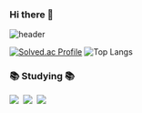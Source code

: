 ### Hi there 👋

<!--
**KBG1/KBG1** is a ✨ _special_ ✨ repository because its `README.md` (this file) appears on your GitHub profile.

Here are some ideas to get you started:

- 🔭 I’m currently working on ...
- 🌱 I’m currently learning ...
- 👯 I’m looking to collaborate on ...
- 🤔 I’m looking for help with ...
- 💬 Ask me about ...
- 📫 How to reach me: ...
- 😄 Pronouns: ...
- ⚡ Fun fact: ...
-->

![header](https://capsule-render.vercel.app/api?type=soft&color=aliceblue&height=300&section=header&text=capsule%20render&fontSize=90)

[![Solved.ac Profile](http://mazassumnida.wtf/api/v2/generate_badge?boj=bumdoly2000)](https://solved.ac/bumdoly2000/)  ![Top Langs](https://github-readme-stats.vercel.app/api/top-langs/?username=KBG1&layout=compact)
<h3>📚 Studying 📚</h3>
<div>
  <img src="https://img.shields.io/badge/typescript-007ACC.svg?style=for-the-badge&logo=typescript&logoColor=white" />&nbsp
  <img src="https://img.shields.io/badge/React%20Query-FF4154?style=for-the-badge&logo=react%20query&logoColor=white" />&nbsp
  <img src="https://img.shields.io/badge/Java-3578E5?style=for-the-badge&logo=java&logoColor=white" />&nbsp
  
</div>







